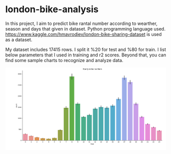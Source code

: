 # london-bike-analysis

In this project, I aim to predict bike rantal number according to wearther, season and days that given in dataset.
Python programming language used. 
https://www.kaggle.com/hmavrodiev/london-bike-sharing-dataset is used as a dataset. 


My dataset includes 17415 rows. I split it %20 for test and %80 for train. I list below parameters that I used in training and r2 scores. 
Beyond that, you can find some sample charts to recognize and analyze data.

![hourly rental numbers](https://github.com/atagunduzalp/london-bike-analysis/blob/master/hourly-rental.png)
 
 

